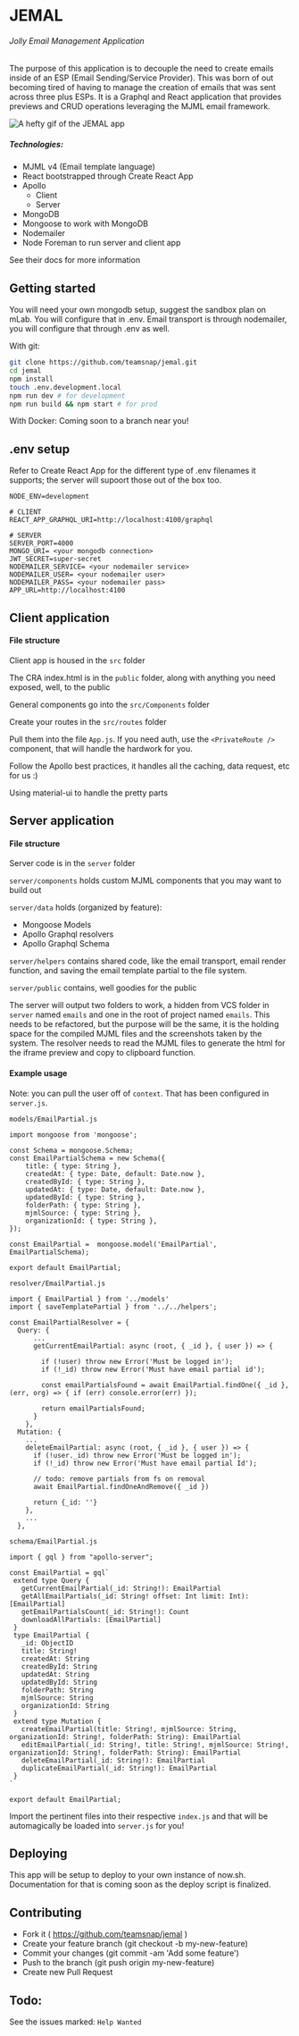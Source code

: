 # JEMAL
###### Jolly Email Management Application
The purpose of this application is to decouple the need to create emails inside of an ESP (Email Sending/Service Provider). This was born of out becoming tired of having to manage the creation of emails that was sent across three plus ESPs. It is a Graphql and React application that provides previews and CRUD operations leveraging the MJML email framework.

![A hefty gif of the JEMAL app](app.gif)

##### Technologies:
* MJML v4 (Email template language)
* React bootstrapped through Create React App
* Apollo
    * Client
    * Server
* MongoDB
* Mongoose to work with MongoDB
* Nodemailer
* Node Foreman to run server and client app

See their docs for more information

## Getting started

You will need your own mongodb setup, suggest the sandbox plan on mLab. You will configure that in .env.
Email transport is through nodemailer, you will configure that through .env as well.

With git:
```bash
git clone https://github.com/teamsnap/jemal.git
cd jemal
npm install
touch .env.development.local
npm run dev # for development
npm run build && npm start # for prod
```

With Docker:
Coming soon to a branch near you!

## .env setup
Refer to Create React App for the different type of .env filenames it supports; the server will supoort those out of the box too.

```
NODE_ENV=development

# CLIENT
REACT_APP_GRAPHQL_URI=http://localhost:4100/graphql

# SERVER
SERVER_PORT=4000
MONGO_URI= <your mongodb connection>
JWT_SECRET=super-secret
NODEMAILER_SERVICE= <your nodemailer service>
NODEMAILER_USER= <your nodemailer user>
NODEMAILER_PASS= <your nodemailer pass>
APP_URL=http://localhost:4100
```

## Client application

#### File structure
Client app is housed in the `src` folder

The CRA index.html is in the `public` folder, along with anything you need exposed, well, to the public

General components go into the `src/Components` folder

Create your routes in the `src/routes` folder

Pull them into the file `App.js`. If you need auth, use the `<PrivateRoute />` component, that will handle the hardwork for you.

Follow the Apollo best practices, it handles all the caching, data request, etc for us :)

Using material-ui to handle the pretty parts

## Server application

#### File structure
Server code is in the `server` folder

`server/components` holds custom MJML components that you may want to build out

`server/data` holds (organized by feature):
* Mongoose Models
* Apollo Graphql resolvers
* Apollo Graphql Schema

`server/helpers` contains shared code, like the email transport, email render function, and saving the email template partial to the file system.

`server/public` contains, well goodies for the public

The server will output two folders to work, a hidden from VCS folder in `server` named `emails` and one in the root of project named `emails`. This needs to be refactored, but the purpose will be the same, it is the holding space for the compiled MJML files and the screenshots taken by the system. The resolver needs to read the MJML files to generate the html for the iframe preview and copy to clipboard function.

#### Example usage

Note: you can pull the user off of `context`. That has been configured in `server.js`.

`models/EmailPartial.js`
```
import mongoose from 'mongoose';

const Schema = mongoose.Schema;
const EmailPartialSchema = new Schema({
    title: { type: String },
    createdAt: { type: Date, default: Date.now },
    createdById: { type: String },
    updatedAt: { type: Date, default: Date.now },
    updatedById: { type: String },
    folderPath: { type: String },
    mjmlSource: { type: String },
    organizationId: { type: String },
});

const EmailPartial =  mongoose.model('EmailPartial', EmailPartialSchema);

export default EmailPartial;
```

`resolver/EmailPartial.js`
```
import { EmailPartial } from '../models'
import { saveTemplatePartial } from '../../helpers';

const EmailPartialResolver = {
  Query: {
      ...
      getCurrentEmailPartial: async (root, { _id }, { user }) => {

        if (!user) throw new Error('Must be logged in');
        if (!_id) throw new Error('Must have email partial id');

        const emailPartialsFound = await EmailPartial.findOne({ _id }, (err, org) => { if (err) console.error(err) });

        return emailPartialsFound;
      }
    },
  Mutation: {
    ...
    deleteEmailPartial: async (root, { _id }, { user }) => {
      if (!user._id) throw new Error('Must be logged in');
      if (!_id) throw new Error('Must have email partial Id');

      // todo: remove partials from fs on removal
      await EmailPartial.findOneAndRemove({ _id })

      return {_id: ''}
    },
    ...
  },
```

`schema/EmailPartial.js`
```
import { gql } from "apollo-server";

const EmailPartial = gql`
 extend type Query {
   getCurrentEmailPartial(_id: String!): EmailPartial
   getAllEmailPartials(_id: String! offset: Int limit: Int): [EmailPartial]
   getEmailPartialsCount(_id: String!): Count
   downloadAllPartials: [EmailPartial]
 }
 type EmailPartial {
   _id: ObjectID
   title: String!
   createdAt: String
   createdById: String
   updatedAt: String
   updatedById: String
   folderPath: String
   mjmlSource: String
   organizationId: String
 }
 extend type Mutation {
   createEmailPartial(title: String!, mjmlSource: String, organizationId: String!, folderPath: String): EmailPartial
   editEmailPartial(_id: String!, title: String!, mjmlSource: String!, organizationId: String!, folderPath: String): EmailPartial
   deleteEmailPartial(_id: String!): EmailPartial
   duplicateEmailPartial(_id: String!): EmailPartial
 }
`

export default EmailPartial;
```

Import the pertinent files into their respective `index.js` and that will be automagically be loaded into `server.js` for you!

## Deploying
This app will be setup to deploy to your own instance of now.sh. Documentation for that is coming soon as the deploy script is finalized.

## Contributing

* Fork it ( https://github.com/teamsnap/jemal )
* Create your feature branch (git checkout -b my-new-feature)
* Commit your changes (git commit -am 'Add some feature')
* Push to the branch (git push origin my-new-feature)
* Create new Pull Request

## Todo:
See the issues marked: `Help Wanted`
